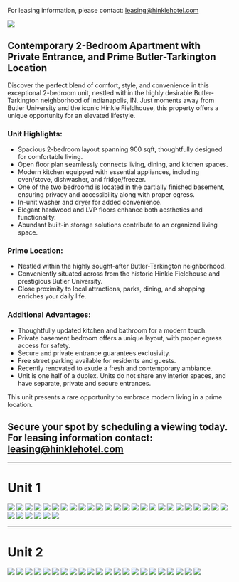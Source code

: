 For leasing information, please contact: leasing@hinklehotel.com

![](./img/3-web-or-mls-02-IMG_0010.jpg)

## Contemporary 2-Bedroom Apartment with Private Entrance, and Prime Butler-Tarkington Location
Discover the perfect blend of comfort, style, and convenience in this exceptional 2-bedroom unit, nestled within the highly desirable Butler-Tarkington neighborhood of Indianapolis, IN. Just moments away from Butler University and the iconic Hinkle Fieldhouse, this property offers a unique opportunity for an elevated lifestyle.

### Unit Highlights:
* Spacious 2-bedroom layout spanning 900 sqft, thoughtfully designed for comfortable living.
* Open floor plan seamlessly connects living, dining, and kitchen spaces.
* Modern kitchen equipped with essential appliances, including oven/stove, dishwasher, and fridge/freezer.
* One of the two bedroomd is located in the partially finished basement, ensuring privacy and accessibility along with proper egress.
* In-unit washer and dryer for added convenience.
* Elegant hardwood and LVP floors enhance both aesthetics and functionality.
* Abundant built-in storage solutions contribute to an organized living space.

### Prime Location:
* Nestled within the highly sought-after Butler-Tarkington neighborhood.
* Conveniently situated across from the historic Hinkle Fieldhouse and prestigious Butler University.
* Close proximity to local attractions, parks, dining, and shopping enriches your daily life.

### Additional Advantages:
* Thoughtfully updated kitchen and bathroom for a modern touch.
* Private basement bedroom offers a unique layout, with proper egress access for safety.
* Secure and private entrance guarantees exclusivity.
* Free street parking available for residents and guests.
* Recently renovated to exude a fresh and contemporary ambiance.
* Unit is one half of a duplex. Units do not share any interior spaces, and have separate, private and secure entrances.

This unit presents a rare opportunity to embrace modern living in a prime location. 

## Secure your spot by scheduling a viewing today. For leasing information contact: leasing@hinklehotel.com

*** 

# Unit 1
![](./img/4-web-or-mls-03-IMG_9892.jpg)
![](./img/5-web-or-mls-04-IMG_9895.jpg)
![](./img/6-web-or-mls-05-IMG_9898.jpg)
![](./img/7-web-or-mls-06-IMG_9901.jpg)
![](./img/8-web-or-mls-07-IMG_9904.jpg)
![](./img/9-web-or-mls-08-IMG_9907.jpg)
![](./img/10-web-or-mls-09-IMG_9910.jpg)
![](./img/11-web-or-mls-10-IMG_9916.jpg)
![](./img/12-web-or-mls-11-IMG_9919.jpg)
![](./img/13-web-or-mls-12-IMG_9925.jpg)
![](./img/14-web-or-mls-13-IMG_9928.jpg)
![](./img/15-web-or-mls-14-IMG_9931.jpg)
![](./img/16-web-or-mls-15-IMG_9934.jpg)
![](./img/17-web-or-mls-16-IMG_9937.jpg)
![](./img/18-web-or-mls-17-IMG_9940.jpg)
![](./img/19-web-or-mls-18-IMG_9943.jpg)
![](./img/20-web-or-mls-19-IMG_9946.jpg)
![](./img/21-web-or-mls-20-IMG_9949.jpg)
![](./img/22-web-or-mls-21-IMG_9952.jpg)
![](./img/23-web-or-mls-22-IMG_9953.jpg)
![](./img/24-web-or-mls-23-IMG_9956.jpg)
![](./img/25-web-or-mls-24-IMG_9961.jpg)
![](./img/26-web-or-mls-25-IMG_9964.jpg)
![](./img/27-web-or-mls-26-IMG_9965.jpg)
![](./img/28-web-or-mls-27-IMG_9970.jpg)
![](./img/29-web-or-mls-28-IMG_9971.jpg)
![](./img/30-web-or-mls-29-IMG_9979.jpg)
![](./img/31-web-or-mls-30-IMG_9982.jpg)
![](./img/32-web-or-mls-31-IMG_9985.jpg)
![](./img/33-web-or-mls-32-IMG_9988.jpg)
![](./img/34-web-or-mls-33-IMG_9989.jpg)

*** 

# Unit 2
![](./img/41-web-or-mls-04-IMG_8920.jpg)
![](./img/42-web-or-mls-05-IMG_8923.jpg)
![](./img/43-web-or-mls-06-IMG_8926.jpg)
![](./img/44-web-or-mls-07-IMG_8929.jpg)
![](./img/45-web-or-mls-08-IMG_8932.jpg)
![](./img/46-web-or-mls-09-IMG_8935.jpg)
![](./img/47-web-or-mls-10-IMG_8941.jpg)
![](./img/48-web-or-mls-11-IMG_8947.jpg)
![](./img/49-web-or-mls-12-IMG_8950.jpg)
![](./img/50-web-or-mls-13-IMG_8953.jpg)
![](./img/51-web-or-mls-14-IMG_8956.jpg)
![](./img/52-web-or-mls-15-IMG_8959.jpg)
![](./img/53-web-or-mls-16-IMG_8962.jpg)
![](./img/54-web-or-mls-17-IMG_8965.jpg)
![](./img/55-web-or-mls-18-IMG_8968.jpg)
![](./img/56-web-or-mls-19-IMG_8974.jpg)
![](./img/57-web-or-mls-20-IMG_8977.jpg)
![](./img/58-web-or-mls-21-IMG_8980.jpg)
![](./img/59-web-or-mls-22-IMG_8983.jpg)
![](./img/60-web-or-mls-23-IMG_8986.jpg)
![](./img/61-web-or-mls-24-IMG_8992.jpg)
![](./img/62-web-or-mls-25-IMG_8995.jpg)
